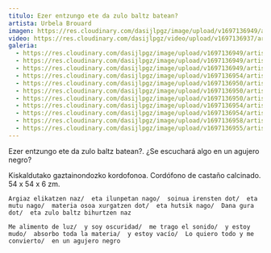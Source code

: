 ```yaml
---
titulo: Ezer entzungo ete da zulo baltz batean?
artista: Urbela Brouard
imagen: https://res.cloudinary.com/dasijlpgz/image/upload/v1697136949/artistas/Urbela/Ezer%20entzungo%20ete%20da%20zulo%20baltz%20batean/P1070219.jpg
video: https://res.cloudinary.com/dasijlpgz/video/upload/v1697136937/artistas/Urbela/Ezer%20entzungo%20ete%20da%20zulo%20baltz%20batean/Sin_t%C3%ADtulo.mp4
galeria:
  - https://res.cloudinary.com/dasijlpgz/image/upload/v1697136949/artistas/Urbela/Ezer%20entzungo%20ete%20da%20zulo%20baltz%20batean/P1070219.jpg
  - https://res.cloudinary.com/dasijlpgz/image/upload/v1697136949/artistas/Urbela/Ezer%20entzungo%20ete%20da%20zulo%20baltz%20batean/P1070222.jpg
  - https://res.cloudinary.com/dasijlpgz/image/upload/v1697136949/artistas/Urbela/Ezer%20entzungo%20ete%20da%20zulo%20baltz%20batean/P1070221.jpg
  - https://res.cloudinary.com/dasijlpgz/image/upload/v1697136954/artistas/Urbela/Ezer%20entzungo%20ete%20da%20zulo%20baltz%20batean/P1070235.jpg
  - https://res.cloudinary.com/dasijlpgz/image/upload/v1697136950/artistas/Urbela/Ezer%20entzungo%20ete%20da%20zulo%20baltz%20batean/P1070228.jpg
  - https://res.cloudinary.com/dasijlpgz/image/upload/v1697136950/artistas/Urbela/Ezer%20entzungo%20ete%20da%20zulo%20baltz%20batean/P1070227.jpg
  - https://res.cloudinary.com/dasijlpgz/image/upload/v1697136950/artistas/Urbela/Ezer%20entzungo%20ete%20da%20zulo%20baltz%20batean/P1070230.jpg
  - https://res.cloudinary.com/dasijlpgz/image/upload/v1697136954/artistas/Urbela/Ezer%20entzungo%20ete%20da%20zulo%20baltz%20batean/P1070237.jpg
  - https://res.cloudinary.com/dasijlpgz/image/upload/v1697136954/artistas/Urbela/Ezer%20entzungo%20ete%20da%20zulo%20baltz%20batean/P1070233.jpg
  - https://res.cloudinary.com/dasijlpgz/image/upload/v1697136958/artistas/Urbela/Ezer%20entzungo%20ete%20da%20zulo%20baltz%20batean/P1070241.jpg
  - https://res.cloudinary.com/dasijlpgz/image/upload/v1697136955/artistas/Urbela/Ezer%20entzungo%20ete%20da%20zulo%20baltz%20batean/P1070239.jpg
---
```

Ezer entzungo ete da zulo baltz batean?. 
¿Se escuchará algo en un agujero negro?

Kiskaldutako gaztainondozko kordofonoa. 
Cordófono de castaño calcinado. 
54 x 54 x 6 zm.  

`Argiaz elikatzen naz/ 
eta ilunpetan nago/ 
soinua irensten dot/ 
eta mutu nago/ 
materia osoa xurgatzen dot/ 
eta hutsik nago/ 
Dana gura dot/ 
eta zulo baltz bihurtzen naz`

`Me alimento de luz/ 
y soy oscuridad/ 
me trago el sonido/ 
y estoy mudo/ 
absorbo toda la materia/ 
y estoy vacío/ 
Lo quiero todo y me convierto/ 
en un agujero negro`